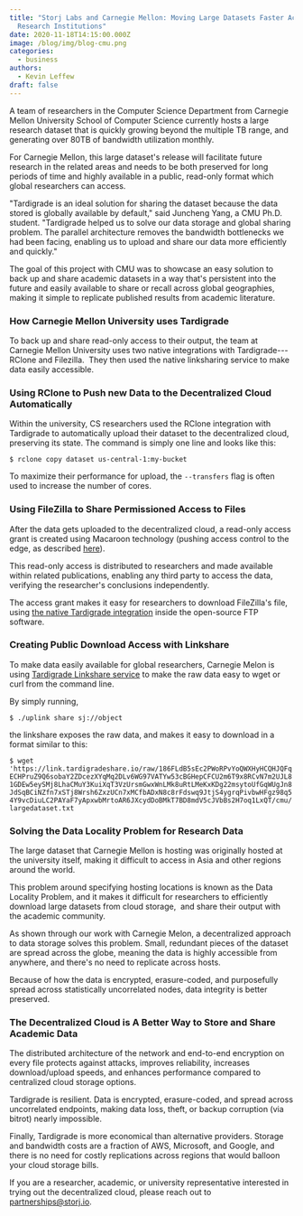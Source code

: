 ```yaml
---
title: "Storj Labs and Carnegie Mellon: Moving Large Datasets Faster Across
  Research Institutions"
date: 2020-11-18T14:15:00.000Z
image: /blog/img/blog-cmu.png
categories:
  - business
authors:
  - Kevin Leffew
draft: false
---
```

A team of researchers in the Computer Science Department from Carnegie Mellon University School of Computer Science currently hosts a large research dataset that is quickly growing beyond the multiple TB range, and generating over 80TB of bandwidth utilization monthly.

For Carnegie Mellon, this large dataset's release will facilitate future research in the related areas and needs to be both preserved for long periods of time and highly available in a public, read-only format which global researchers can access.

"Tardigrade is an ideal solution for sharing the dataset because the data stored is globally available by default," said Juncheng Yang, a CMU Ph.D. student. "Tardigrade helped us to solve our data storage and global sharing problem. The parallel architecture removes the bandwidth bottlenecks we had been facing, enabling us to upload and share our data more efficiently and quickly."

The goal of this project with CMU was to showcase an easy solution to back up and share academic datasets in a way that's persistent into the future and easily available to share or recall across global geographies, making it simple to replicate published results from academic literature.

### How Carnegie Mellon University uses Tardigrade

To back up and share read-only access to their output, the team at Carnegie Mellon University uses two native integrations with Tardigrade---RClone and Filezilla.  They then used the native linksharing service to make data easily accessible.

### Using RClone to Push new Data to the Decentralized Cloud Automatically

Within the university, CS researchers used the RClone integration with Tardigrade to automatically upload their dataset to the decentralized cloud, preserving its state. The command is simply one line and looks like this:

`$ rclone copy dataset us-central-1:my-bucket`

To maximize their performance for upload, the `--transfers` flag is often used to increase the number of cores.

### Using FileZilla to Share Permissioned Access to Files

After the data gets uploaded to the decentralized cloud, a read-only access grant is created using Macaroon technology (pushing access control to the edge, as described [here](https://storj.io/blog/2020/05/changing-the-security-paradigm-to-push-access-management-to-the-edge/)).

This read-only access is distributed to researchers and made available within related publications, enabling any third party to access the data, verifying the researcher's conclusions independently.

The access grant makes it easy for researchers to download FileZilla's file, using [the native Tardigrade integration](https://storj.io/blog/2020/08/private-multiregion-file-transfer-with-tardigrade-and-filezilla/) inside the open-source FTP software.

### Creating Public Download Access with Linkshare

To make data easily available for global researchers, Carnegie Melon is using [Tardigrade Linkshare service](https://storj.io/blog/2020/10/visualizing-decentralized-data-distribution-with-the-linkshare-object-map/) to make the raw data easy to wget or curl from the command line.

By simply running,

`$ ./uplink share sj://object`

the linkshare exposes the raw data, and makes it easy to download in a format similar to this:

`$ wget 'https://link.tardigradeshare.io/raw/186FLdB5sEc2PWoRPvYoQWXHyHCQHJQFqECHPruZ9Q6sobaY2ZDcezXYqMq2DLv6WG97VATYw53cBGHepCFCU2m6T9x8RCvN7m2UJL81GDEw5eySMj8LhaCMuY3KuiXqT3VzUrsmGwxWnLMk8uRtLMeKxKDg22msytoUfGqWUgJn8JdSqBCiNZfn7xSTj8Wrsh6ZxzUCn7xMCfbADxN8c8rFdswq9JtjS4ygrqPivbwHFgz98q54Y9vcDiuLC2PAYaF7yApxwbMrtoAR6JXcydDoBMkT7BD8mdV5cJVbBs2H7oq1LxQT/cmu/largedataset.txt`

### Solving the Data Locality Problem for Research Data

The large dataset that Carnegie Mellon is hosting was originally hosted at the university itself, making it difficult to access in Asia and other regions around the world.

This problem around specifying hosting locations is known as the Data Locality Problem, and it makes it difficult for researchers to efficiently download large datasets from cloud storage,  and share their output with the academic community.

As shown through our work with Carnegie Melon, a decentralized approach to data storage solves this problem. Small, redundant pieces of the dataset are spread across the globe, meaning the data is highly accessible from anywhere, and there's no need to replicate across hosts.

Because of how the data is encrypted, erasure-coded, and purposefully spread across statistically uncorrelated nodes, data integrity is better preserved.

### The Decentralized Cloud is A Better Way to Store and Share Academic Data

The distributed architecture of the network and end-to-end encryption on every file protects against attacks, improves reliability, increases download/upload speeds, and enhances performance compared to centralized cloud storage options.

Tardigrade is resilient. Data is encrypted, erasure-coded, and spread across uncorrelated endpoints, making data loss, theft, or backup corruption (via bitrot) nearly impossible.

Finally, Tardigrade is more economical than alternative providers. Storage and bandwidth costs are a fraction of AWS, Microsoft, and Google, and there is no need for costly replications across regions that would balloon your cloud storage bills.

If you are a researcher, academic, or university representative interested in trying out the decentralized cloud, please reach out to partnerships@storj.io.